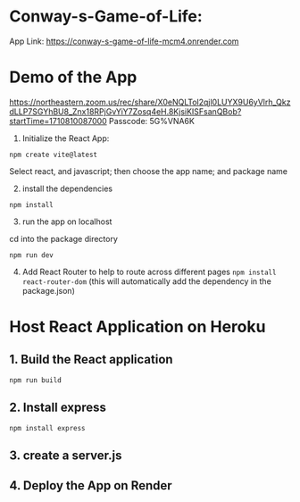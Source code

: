 # Conway-s-Game-of-Life:
App Link: https://conway-s-game-of-life-mcm4.onrender.com


# Demo of the App
https://northeastern.zoom.us/rec/share/X0eNQLTol2qjl0LUYX9U6yVlrh_QkzdLLP7SGYhBU8_Znx18RPjGvYiY7Zosq4eH.8KjsiKISFsanQBob?startTime=1710810087000
Passcode: 5G%VNA6K


1. Initialize the React App:

`npm create vite@latest`

Select react, and javascript; then choose the app name; and package name

2. install the dependencies 

`npm install`

3. run the app on localhost

cd into the package directory

`npm run dev`

4. Add React Router to help to route across different pages
`npm install react-router-dom`   (this will automatically add the dependency in the package.json)

# Host React Application on Heroku
## 1. Build the React application
`npm run build`

## 2. Install express
`npm install express`

## 3. create a server.js

## 4. Deploy the App on Render

